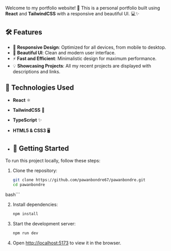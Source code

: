Welcome to my portfolio website! 🎉 This is a personal portfolio built using **React** and **TailwindCSS** with a responsive and beautiful UI. 💻✨

## 🛠️ Features

- 📱 **Responsive Design**: Optimized for all devices, from mobile to desktop.
- 🎨 **Beautiful UI**: Clean and modern user interface.
- ⚡ **Fast and Efficient**: Minimalistic design for maximum performance.
- 💡 **Showcasing Projects**: All my recent projects are displayed with descriptions and links.

## 🔧 Technologies Used

- **React** ⚛️
- **TailwindCSS** 🎨
- **TypeScript** ✨
- **HTML5 & CSS3** 🖥️

- ## 🚀 Getting Started

To run this project locally, follow these steps:

1. Clone the repository:
   ```bash
   git clone https://github.com/pawanbondre67/pawanbondre.git
   cd pawanbondre
bash```

2. Install dependencies:
    ```bash
    npm install
    ```
3. Start the development server:
    ```bash
    npm run dev 
    ```

4. Open [http://localhost:5173](http://localhost:5173) to view it in the browser.



